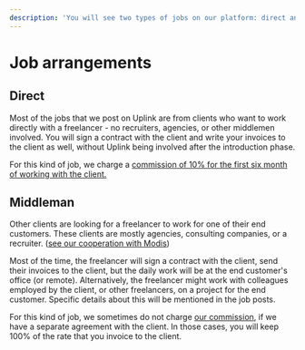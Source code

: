 ```yaml
---
description: 'You will see two types of jobs on our platform: direct and through a middleman'
---
```


# Job arrangements

## Direct

Most of the jobs that we post on Uplink are from clients who want to work directly with a freelancer - no recruiters, agencies, or other middlemen involved. You will sign a contract with the client and write your invoices to the client as well, without Uplink being involved after the introduction phase.

For this kind of job, we charge a [commission of 10% for the first six month of working with the client.](https://kb.uplink.tech/freelancers/our-commission)

## Middleman

Other clients are looking for a freelancer to work for one of their end customers. These clients are mostly agencies, consulting companies, or a recruiter. \([see our cooperation with Modis](https://uplink.tech/blog/announcing-our-cooperation-with-modis/)\)

Most of the time, the freelancer will sign a contract with the client, send their invoices to the client, but the daily work will be at the end customer's office \(or remote\). Alternatively, the freelancer might work with colleagues employed by the client, or other freelancers, on a project for the end customer. Specific details about this will be mentioned in the job posts.

For this kind of job, we sometimes do not charge [our commission](https://kb.uplink.tech/freelancers/our-commission), if we have a separate agreement with the client. In those cases, you will keep 100% of the rate that you invoice to the client.


